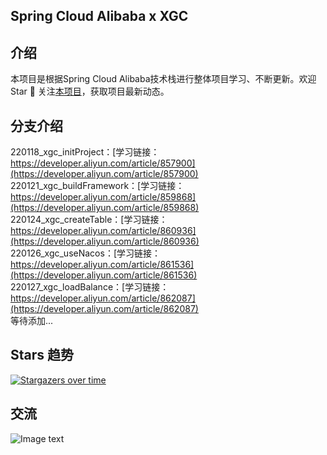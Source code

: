 
##  Spring Cloud Alibaba x XGC
## 介绍
本项目是根据Spring Cloud Alibaba技术栈进行整体项目学习、不断更新。欢迎 Star 🌟 关注[本项目](https://github.com/CoderXGC/springcloud-alibaba/)，获取项目最新动态。

## 分支介绍
  220118_xgc_initProject：[学习链接：https://developer.aliyun.com/article/857900](https://developer.aliyun.com/article/857900)  
  220121_xgc_buildFramework：[学习链接：https://developer.aliyun.com/article/859868](https://developer.aliyun.com/article/859868)  
  220124_xgc_createTable：[学习链接：https://developer.aliyun.com/article/860936](https://developer.aliyun.com/article/860936)  
  220126_xgc_useNacos：[学习链接：https://developer.aliyun.com/article/861536](https://developer.aliyun.com/article/861536)  
  220127_xgc_loadBalance：[学习链接：https://developer.aliyun.com/article/862087](https://developer.aliyun.com/article/862087)  
  等待添加...
  
## Stars 趋势
[![Stargazers over time](https://starchart.cc/CoderXGC/springcloud-alibaba.svg)](https://github.com/CoderXGC/springcloud-alibaba/stargazers)
## 交流
![Image text](https://i.loli.net/2021/11/29/Rm1SX7JWPBEDsat.png)
